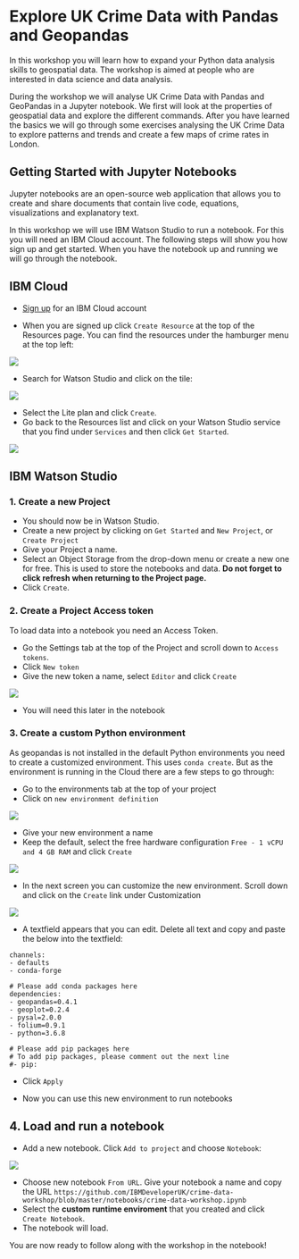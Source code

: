 # Explore UK Crime Data with Pandas and Geopandas

In this workshop you will learn how to expand your Python data analysis skills to geospatial data. The workshop is aimed at people who are interested in data science and data analysis.

During the workshop we will analyse UK Crime Data with Pandas and GeoPandas in a Jupyter notebook. We first will look at the properties of geospatial data and explore the different commands. After you have learned the basics we will go through some exercises analysing the UK Crime Data to explore patterns and trends and create a few maps of crime rates in London.

## Getting Started with Jupyter Notebooks

Jupyter notebooks are an open-source web application that allows you to create and share documents that contain live code, equations, visualizations and explanatory text. 

In this workshop we will use IBM Watson Studio to run a notebook. For this you will need an IBM Cloud account. The following steps will show you how sign up and get started. When you have the notebook up and running we will go through the notebook. 

## IBM Cloud

- [Sign up](https://ibm.biz/BdzPRF) for an IBM Cloud account

- When you are signed up click `Create Resource` at the top of the Resources page. You can find the resources under the hamburger menu at the top left:

 ![](https://github.com/IBMDeveloperUK/pandas-workshop/blob/master/images/resources.png)
 
- Search for Watson Studio and click on the tile:

![](https://github.com/IBMDeveloperUK/jupyter-notebooks-101/blob/master/images/studio.png)

- Select the Lite plan and click `Create`.
- Go back to the Resources list and click on your Watson Studio service that you find under `Services` and then click `Get Started`. 

![](https://github.com/IBMDeveloperUK/jupyter-notebooks-101/blob/master/images/launch.png)

## IBM Watson Studio

### 1. Create a new Project

- You should now be in Watson Studio.
- Create a new project by clicking on `Get Started` and `New Project`, or `Create Project`
- Give your Project a name.
- Select an Object Storage from the drop-down menu or create a new one for free. This is used to store the notebooks and data. **Do not forget to click refresh when returning to the Project page.**
- Click `Create`.  

### 2. Create a Project Access token

To load data into a notebook you need an Access Token. 

- Go the Settings tab at the top of the Project and scroll down to `Access tokens`. 
- Click `New token`
- Give the new token a name, select `Editor` and click `Create`

![](https://github.com/IBMDeveloperUK/geopandas-workshop/blob/master/images/token.png)

- You will need this later in the notebook

### 3. Create a custom Python environment

As geopandas is not installed in the default Python environments you need to create a customized environment. This uses `conda create`. But as the environment is running in the Cloud there are a few steps to go through:

- Go to the environments tab at the top of your project
- Click on `new environment definition`

![](https://github.com/IBMDeveloperUK/geopandas-workshop/blob/master/images/new_env.png)

- Give your new environment a name
- Keep the default, select the free hardware configuration `Free - 1 vCPU and 4 GB RAM` and click `Create`

![](https://github.com/IBMDeveloperUK/geopandas-workshop/blob/master/images/customize.png)

- In the next screen you can customize the new environment. Scroll down and click on the `Create` link under Customization

![](https://github.com/IBMDeveloperUK/geopandas-workshop/blob/master/images/customize_env.png)

- A textfield appears that you can edit. Delete all text and copy and paste the below into the textfield:

```
channels:
- defaults
- conda-forge

# Please add conda packages here
dependencies:
- geopandas=0.4.1
- geoplot=0.2.4
- pysal=2.0.0
- folium=0.9.1
- python=3.6.8

# Please add pip packages here
# To add pip packages, please comment out the next line
#- pip:
```
- Click `Apply`

- Now you can use this new environment to run notebooks

## 4. Load and run a notebook

-  Add a new notebook. Click `Add to project` and choose `Notebook`:

![](https://github.com/IBMDeveloperUK/pandas-workshop/blob/master/images/addnotebook.png)

- Choose new notebook `From URL`. Give your notebook a name and copy the URL `https://github.com/IBMDeveloperUK/crime-data-workshop/blob/master/notebooks/crime-data-workshop.ipynb`
- Select the **custom runtime enviroment** that you created and click `Create Notebook`. 
-  The notebook will load. 
 
You are now ready to follow along with the workshop in the notebook!
